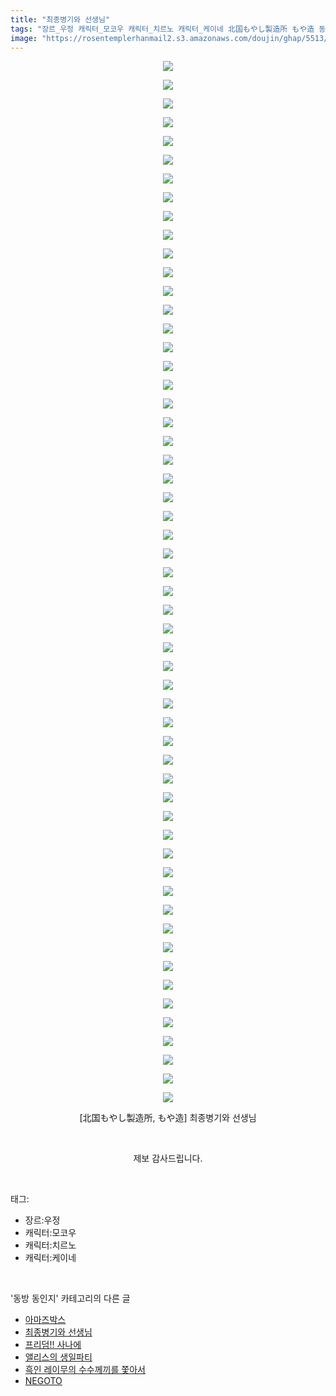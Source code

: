 ```yaml
---
title: "최종병기와 선생님"
tags: "장르_우정 캐릭터_모코우 캐릭터_치르노 캐릭터_케이네 北国もやし製造所 もや造 동방_동인지"
image: "https://rosentemplerhanmail2.s3.amazonaws.com/doujin/ghap/5513/001.jpg"
---
```

<div class="article">
<p style="text-align: center; clear: none; float: none;"><img src="{{ site.imgserver12 }}/ghap/5513/001.jpg"/></p>
<p style="text-align: center; clear: none; float: none;"><img src="{{ site.imgserver12 }}/ghap/5513/002.jpg"/></p>
<p style="text-align: center; clear: none; float: none;"><img src="{{ site.imgserver12 }}/ghap/5513/003.jpg"/></p>
<p style="text-align: center; clear: none; float: none;"><img src="{{ site.imgserver12 }}/ghap/5513/004.jpg"/></p>
<p style="text-align: center; clear: none; float: none;"><img src="{{ site.imgserver12 }}/ghap/5513/005.jpg"/></p>
<p style="text-align: center; clear: none; float: none;"><img src="{{ site.imgserver12 }}/ghap/5513/006.jpg"/></p>
<p style="text-align: center; clear: none; float: none;"><img src="{{ site.imgserver12 }}/ghap/5513/007.jpg"/></p>
<p style="text-align: center; clear: none; float: none;"><img src="{{ site.imgserver12 }}/ghap/5513/008.jpg"/></p>
<p style="text-align: center; clear: none; float: none;"><img src="{{ site.imgserver12 }}/ghap/5513/009.jpg"/></p>
<p style="text-align: center; clear: none; float: none;"><img src="{{ site.imgserver12 }}/ghap/5513/010.jpg"/></p>
<p style="text-align: center; clear: none; float: none;"><img src="{{ site.imgserver12 }}/ghap/5513/011.jpg"/></p>
<p style="text-align: center; clear: none; float: none;"><img src="{{ site.imgserver12 }}/ghap/5513/012.jpg"/></p>
<p style="text-align: center; clear: none; float: none;"><img src="{{ site.imgserver12 }}/ghap/5513/013.jpg"/></p>
<p style="text-align: center; clear: none; float: none;"><img src="{{ site.imgserver12 }}/ghap/5513/014.jpg"/></p>
<p style="text-align: center; clear: none; float: none;"><img src="{{ site.imgserver12 }}/ghap/5513/015.jpg"/></p>
<p style="text-align: center; clear: none; float: none;"><img src="{{ site.imgserver12 }}/ghap/5513/016.jpg"/></p>
<p style="text-align: center; clear: none; float: none;"><img src="{{ site.imgserver12 }}/ghap/5513/017.jpg"/></p>
<p style="text-align: center; clear: none; float: none;"><img src="{{ site.imgserver12 }}/ghap/5513/018.jpg"/></p>
<p style="text-align: center; clear: none; float: none;"><img src="{{ site.imgserver12 }}/ghap/5513/019.jpg"/></p>
<p style="text-align: center; clear: none; float: none;"><img src="{{ site.imgserver12 }}/ghap/5513/020.jpg"/></p>
<p style="text-align: center; clear: none; float: none;"><img src="{{ site.imgserver12 }}/ghap/5513/021.jpg"/></p>
<p style="text-align: center; clear: none; float: none;"><img src="{{ site.imgserver12 }}/ghap/5513/022.jpg"/></p>
<p style="text-align: center; clear: none; float: none;"><img src="{{ site.imgserver12 }}/ghap/5513/023.jpg"/></p>
<p style="text-align: center; clear: none; float: none;"><img src="{{ site.imgserver12 }}/ghap/5513/024.jpg"/></p>
<p style="text-align: center; clear: none; float: none;"><img src="{{ site.imgserver12 }}/ghap/5513/025.jpg"/></p>
<p style="text-align: center; clear: none; float: none;"><img src="{{ site.imgserver12 }}/ghap/5513/026.jpg"/></p>
<p style="text-align: center; clear: none; float: none;"><img src="{{ site.imgserver12 }}/ghap/5513/027.jpg"/></p>
<p style="text-align: center; clear: none; float: none;"><img src="{{ site.imgserver12 }}/ghap/5513/028.jpg"/></p>
<p style="text-align: center; clear: none; float: none;"><img src="{{ site.imgserver12 }}/ghap/5513/029.jpg"/></p>
<p style="text-align: center; clear: none; float: none;"><img src="{{ site.imgserver12 }}/ghap/5513/030.jpg"/></p>
<p style="text-align: center; clear: none; float: none;"><img src="{{ site.imgserver12 }}/ghap/5513/031.jpg"/></p>
<p style="text-align: center; clear: none; float: none;"><img src="{{ site.imgserver12 }}/ghap/5513/032.jpg"/></p>
<p style="text-align: center; clear: none; float: none;"><img src="{{ site.imgserver12 }}/ghap/5513/033.jpg"/></p>
<p style="text-align: center; clear: none; float: none;"><img src="{{ site.imgserver12 }}/ghap/5513/034.jpg"/></p>
<p style="text-align: center; clear: none; float: none;"><img src="{{ site.imgserver12 }}/ghap/5513/035.jpg"/></p>
<p style="text-align: center; clear: none; float: none;"><img src="{{ site.imgserver12 }}/ghap/5513/036.jpg"/></p>
<p style="text-align: center; clear: none; float: none;"><img src="{{ site.imgserver12 }}/ghap/5513/037.jpg"/></p>
<p style="text-align: center; clear: none; float: none;"><img src="{{ site.imgserver12 }}/ghap/5513/038.jpg"/></p>
<p style="text-align: center; clear: none; float: none;"><img src="{{ site.imgserver12 }}/ghap/5513/039.jpg"/></p>
<p style="text-align: center; clear: none; float: none;"><img src="{{ site.imgserver12 }}/ghap/5513/040.jpg"/></p>
<p style="text-align: center; clear: none; float: none;"><img src="{{ site.imgserver12 }}/ghap/5513/041.jpg"/></p>
<p style="text-align: center; clear: none; float: none;"><img src="{{ site.imgserver12 }}/ghap/5513/042.jpg"/></p>
<p style="text-align: center; clear: none; float: none;"><img src="{{ site.imgserver12 }}/ghap/5513/043.jpg"/></p>
<p style="text-align: center; clear: none; float: none;"><img src="{{ site.imgserver12 }}/ghap/5513/044.jpg"/></p>
<p style="text-align: center; clear: none; float: none;"><img src="{{ site.imgserver12 }}/ghap/5513/045.jpg"/></p>
<p style="text-align: center; clear: none; float: none;"><img src="{{ site.imgserver12 }}/ghap/5513/046.jpg"/></p>
<p style="text-align: center; clear: none; float: none;"><img src="{{ site.imgserver12 }}/ghap/5513/047.jpg"/></p>
<p style="text-align: center; clear: none; float: none;"><img src="{{ site.imgserver12 }}/ghap/5513/048.jpg"/></p>
<p style="text-align: center; clear: none; float: none;"><img src="{{ site.imgserver12 }}/ghap/5513/049.jpg"/></p>
<p style="text-align: center; clear: none; float: none;"><img src="{{ site.imgserver12 }}/ghap/5513/050.jpg"/></p>
<p style="text-align: center; clear: none; float: none;"><img src="{{ site.imgserver12 }}/ghap/5513/051.jpg"/></p>
<p style="text-align: center; clear: none; float: none;"><img src="{{ site.imgserver12 }}/ghap/5513/052.jpg"/></p>
<p style="text-align: center; clear: none; float: none;"><img src="{{ site.imgserver12 }}/ghap/5513/053.jpg"/></p>
<p style="text-align: center; clear: none; float: none;"><img src="{{ site.imgserver12 }}/ghap/5513/054.jpg"/></p>
<p style="text-align: center; clear: none; float: none;"><img src="{{ site.imgserver12 }}/ghap/5513/055.jpg"/></p>
<p style="text-align: center; clear: none; float: none;"><img src="{{ site.imgserver12 }}/ghap/5513/056.jpg"/></p>
<p style="text-align: center; clear: none; float: none;">[北国もやし製造所, もや造] 최종병기와 선생님</p>
<p style="text-align: center; clear: none; float: none;"><br/></p>
<p style="text-align: center; clear: none; float: none;">제보 감사드립니다.</p>
</div><br/>
<div class="tagTrail">
<p>태그: </p>
<ul>
<li>장르:우정</li>
<li>캐릭터:모코우</li>
<li>캐릭터:치르노</li>
<li>캐릭터:케이네</li>
</ul>
</div><br/>
<div class="another">
<p>'동방 동인지' 카테고리의 다른 글</p>
<ul>
<li><a href="/ghap_5514">아마즈박스</a></li>
<li><a href="/ghap_5513">최종병기와 선생님</a></li>
<li><a href="/ghap_5507">프리덤!! 사나에</a></li>
<li><a href="/ghap_5502">앨리스의 생일파티</a></li>
<li><a href="/ghap_5491">흑인 레이무의 수수께끼를 쫓아서</a></li>
<li><a href="/ghap_5459">NEGOTO</a></li>
</ul>
</div><br/>

